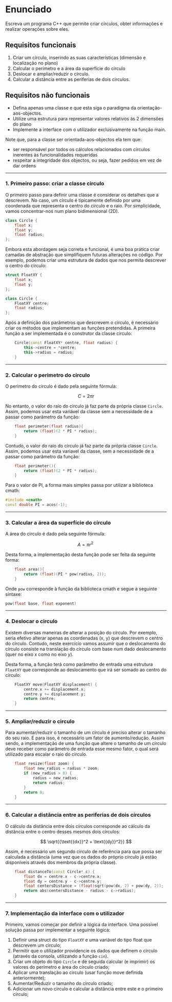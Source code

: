# Enunciado
Escreva um programa C++ que permite criar círculos, obter informações e realizar operações sobre eles.

## Requisitos funcionais
1. Criar um círculo, inserindo as suas características (dimensão e localização no plano)
2. Calcular o perímetro e a área da superfície do círculo
3. Deslocar e ampliar/reduzir o círculo.
4. Calcular a distância entre as periferias de dois círculos.

## Requisitos não funcionais
- Defina apenas uma classe e que esta siga o paradigma da orientação-aos-objectos.
- Utilize uma estrutura para representar valores relativos às 2 dimensões do plano
- Implemente a interface com o utilizador exclusivamente na função main.

Note que, para a classe ser orientada-aos-objectos ela tem que:
- ser responsável por todos os cálculos relacionados com círculos inerentes às funcionalidades requeridas
- respeitar a integridade dos objectos, ou seja, fazer pedidos em vez de dar ordens

---

### 1. Primeiro passo: criar a classe circulo

O primeiro passo para definir uma classe é considerar os detalhes que a descrevem. No caso, um círculo é tipicamente definido por uma coordenada que representa o centro do círculo e o raio. Por simplicidade, vamos concentrar-nos num plano bidimensional (2D).

```cpp
class Circle {
    float x;
    float y;
    float radius;
};
```

Embora esta abordagem seja correta e funcional, é uma boa prática criar camadas de abstração que simplifiquem futuras alterações no código. Por exemplo, podemos criar uma estrutura de dados que nos permita descrever o centro do círculo:

```cpp
struct FloatXY {
    float x; 
    float y;
};

class Circle {
    FloatXY centre;
    float radius;
};
```


Após a definição dos parâmetros que descrevem o círculo, é necessário criar os métodos que implementam as funções pretendidas. A primeira função a ser implementada é o construtor da classe circulo:
```cpp
    Circle(const FloatXY* centre, float radius) {
        this->centre = *centre;
        this->radius = radius;
    }
```

---

### 2. Calcular o perimetro do circulo
O perimetro do circulo é dado pela seguinte fórmula:

$$ C = 2 \pi r $$

No entanto, o valor do raio do círculo já faz parte da própria classe ``Circle``. Assim, podemos usar esta variável da classe sem a necessidade de a passar como parâmetro da função:

```cpp
    float perimeter(float radius){
        return (float)(2 * PI * radius);
    }
```

Contudo, o valor do raio do circulo já faz parte da própria classe ``Circle``. Assim, podemos usar esta variavel da classe, sem a necessidade de a passar como parâmetro da função:

```cpp
    float perimeter(){
        return (float)(2 * PI * radius);
    }
```

Para o valor de PI, a forma mais simples passa por utilizar a biblioteca cmath:
```cpp
#include <cmath>
const double PI = acos(-1);
```

---

### 3. Calcular a área da superfície do círculo

A área do circulo é dado pela seguinte fórmula:

$$ A = \pi r^2\ $$

Desta forma, a implementação desta função pode ser feita da seguinte forma:
```cpp
    float area(){
        return (float)(PI * pow(radius, 2));
    }
```
Onde ``pow`` corresponde à função da biblioteca cmath e segue a seguinte sintaxe:
```cpp
pow(float base, float exponent)
```
---

### 4. Deslocar o circulo

Existem diversas maneiras de alterar a posição do círculo. Por exemplo, seria efetivo alterar apenas as coordenadas (x, y) que descrevem o centro do círculo. Contudo, neste exercício vamos assumir que o deslocamento do círculo consiste na translação do círculo com base num dado deslocamento (quer no eixo x como no eixo y).

Desta forma, a função terá como parâmetro de entrada uma estrutura ``FloatXY`` que corresponde ao deslocamento que irá ser somado ao centro do círculo:

```cpp
	FloatXY move(FloatXY displacement) {
		centre.x += displacement.x;
		centre.y += displacement.y;
		return centre;
	}
```
---

### 5. Ampliar/reduzir o circulo

Para aumentar/reduzir o tamanho de um círculo é preciso alterar o tamanho do seu raio. E para isso, é necessário um fator de aumento/redução. Assim sendo, a implementação de uma função que altere o tamanho de um círculo deve receber como parâmetro de entrada esse mesmo fator, o qual será utilizado para escalar o raio do círculo.

```cpp
	float resize(float zoom) {
		float new_radius = radius * zoom;
		if (new_radius > 0) {
			radius = new_radius;
			return radius;
		}
		return 0;
	}
```

---

### 6. Calcular a distância entre as periferias de dois círculos

O cálculo da distância entre dois círculos corresponde ao cálculo da distância entre o centro desses mesmos dois círculos:

$$ \sqrt{{\text{{dx}}^2 + \text{{dy}}^2}} $$

Assim, é necessário um segundo circulo de referência para que possa ser calculada a distância (uma vez que os dados do próprio círculo já estão disponíveis através dos membros da própria classe).

```cpp
	float distanceTo(const Circle* c) {
		float dx = centre.x - c->centre.x;
		float dy = centre.y - c->centre.y;
		float centersDistance = (float)sqrt(pow(dx, 2) + pow(dy, 2));
		return abs(centersDistance - radius - c->radius);
	}
```

--- 

### 7. Implementação da interface com o utilizador

Primeiro, vamos começar por definir a lógica da interface. Uma possível solução passa por implementar a seguinte lógica:
1. Definir uma struct do tipo ``FloatXY`` e uma variável do tipo float que descrevem um circulo;
2. Permitir que o utilizador providencie os dados que definem o circulo (através da consola, utilizando a função ``cin``).
3. Criar um objeto do tipo ``Circle`` e de seguida calcular (e imprimir) os valores do perímetro e àrea do círculo criado;
4. Aplicar uma translação ao circulo (usar função move definida anteriormente);
5. Aumentar/Reduzir o tamanho do circulo criado;
6. Adicionar um novo circulo e calcular a distância entre este e o primeiro circulo;
